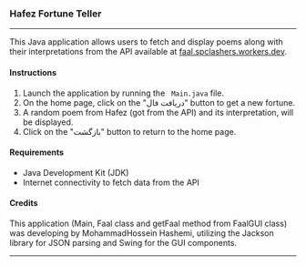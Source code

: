 ### Hafez Fortune Teller

---

This Java application allows users to fetch and display poems along with their interpretations from the API available at [faal.spclashers.workers.dev](https://faal.spclashers.workers.dev/api).

#### Instructions

1. Launch the application by running the ` Main.java` file.
2. On the home page, click on the "دریافت فال" button to get a new fortune.
3. A random poem from Hafez (got from the API) and its interpretation, will be displayed.
4. Click on the "بازگشت" button to return to the home page.

#### Requirements
- Java Development Kit (JDK)
- Internet connectivity to fetch data from the API

#### Credits
This application (Main, Faal class and getFaal method from FaalGUI class) was developing by MohammadHossein Hashemi, utilizing the Jackson library for JSON parsing and Swing for the GUI components.



---

